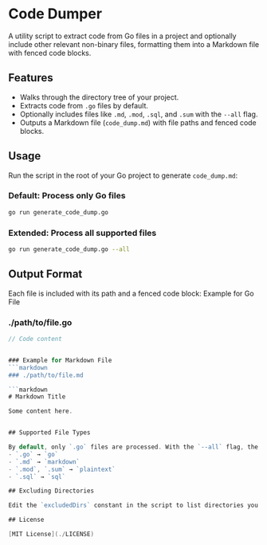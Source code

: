 # Code Dumper

A utility script to extract code from Go files in a project and optionally include other relevant non-binary files, formatting them into a Markdown file with fenced code blocks.

## Features

- Walks through the directory tree of your project.
- Extracts code from `.go` files by default.
- Optionally includes files like `.md`, `.mod`, `.sql`, and `.sum` with the `--all` flag.
- Outputs a Markdown file (`code_dump.md`) with file paths and fenced code blocks.

## Usage

Run the script in the root of your Go project to generate `code_dump.md`:

### Default: Process only Go files

```bash
go run generate_code_dump.go
```

### Extended: Process all supported files

```bash
go run generate_code_dump.go --all
```

## Output Format

Each file is included with its path and a fenced code block:
Example for Go File

### ./path/to/file.go

```go
// Code content


### Example for Markdown File
```markdown
### ./path/to/file.md

```markdown
# Markdown Title

Some content here.


## Supported File Types

By default, only `.go` files are processed. With the `--all` flag, the following file types are included:
- `.go` → `go`
- `.md` → `markdown`
- `.mod`, `.sum` → `plaintext`
- `.sql` → `sql`

## Excluding Directories

Edit the `excludedDirs` constant in the script to list directories you want to skip.

## License

[MIT License](./LICENSE)
